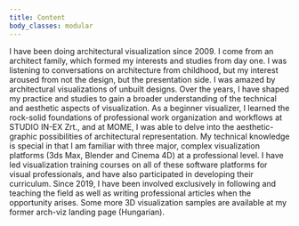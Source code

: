 ```yaml
---
title: Content
body_classes: modular
---
```


I have been doing architectural visualization since 2009. I come from an architect family, which formed my interests and studies from day one. I was listening to conversations on architecture from childhood, but my interest aroused from not the design, but the presentation side. I was amazed by architectural visualizations of unbuilt designs. Over the years, I have shaped my practice and studies to gain a broader understanding of the technical and aesthetic aspects of visualization. As a beginner visualizer, I learned the rock-solid foundations of professional work organization and workflows at STUDIO IN-EX Zrt., and at MOME, I was able to delve into the aesthetic-graphic possibilities of architectural representation. My technical knowledge is special in that I am familiar with three major, complex visualization platforms (3ds Max, Blender and Cinema 4D) at a professional level. I have led visualization training courses on all of these software platforms for visual professionals, and have also participated in developing their curriculum. Since 2019, I have been involved exclusively in following and teaching the field as well as writing professional articles when the opportunity arises. Some more 3D visualization samples are available at my former arch-viz landing page (Hungarian).
